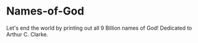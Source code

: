 # Names-of-God
Let's end the world by printing out all 9 Billion names of God! Dedicated to Arthur C. Clarke.
